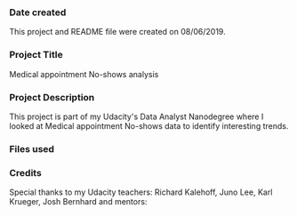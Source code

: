 ### Date created
This project and README file were created on 08/06/2019.

### Project Title
Medical appointment No-shows analysis

### Project Description
This project is part of my Udacity's Data Analyst Nanodegree where I looked at Medical appointment No-shows data to identify interesting trends. 


### Files used


### Credits
Special thanks to my Udacity teachers: Richard Kalehoff, Juno Lee, Karl Krueger, Josh Bernhard
and mentors:  
